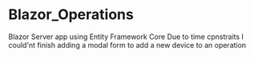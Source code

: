 # Blazor_Operations
Blazor Server app using Entity Framework Core
Due to time cpnstraits I could'nt finish adding a modal form to add a new device to an operation
